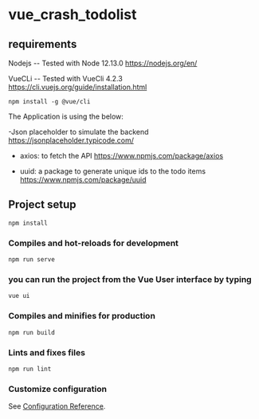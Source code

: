 # vue_crash_todolist

## requirements
Nodejs -- Tested with Node 12.13.0
https://nodejs.org/en/

VueCLi -- Tested with VueCli 4.2.3
https://cli.vuejs.org/guide/installation.html
```
npm install -g @vue/cli
```

The Application is using the below:

-Json placeholder to simulate the backend
https://jsonplaceholder.typicode.com/

- axios: to fetch the API
https://www.npmjs.com/package/axios

- uuid: a package to generate unique ids to the todo items
https://www.npmjs.com/package/uuid


## Project setup
```
npm install
```

### Compiles and hot-reloads for development
```
npm run serve
```

### you can run the project from the Vue User interface by typing 
```
vue ui
```


### Compiles and minifies for production
```
npm run build
```

### Lints and fixes files
```
npm run lint
```

### Customize configuration
See [Configuration Reference](https://cli.vuejs.org/config/).
